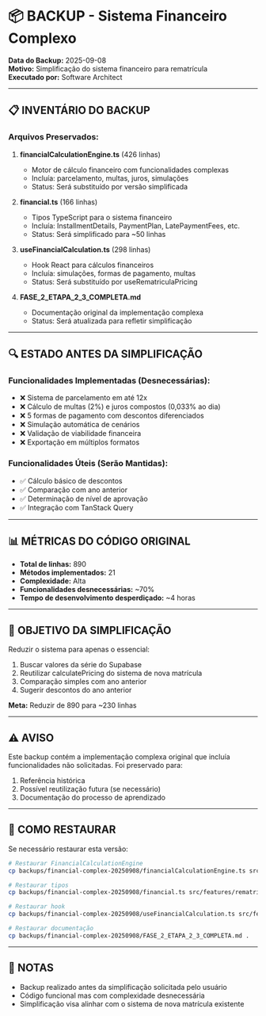 # 📦 BACKUP - Sistema Financeiro Complexo

**Data do Backup:** 2025-09-08  
**Motivo:** Simplificação do sistema financeiro para rematrícula  
**Executado por:** Software Architect

---

## 📋 INVENTÁRIO DO BACKUP

### Arquivos Preservados:

1. **financialCalculationEngine.ts** (426 linhas)
   - Motor de cálculo financeiro com funcionalidades complexas
   - Incluía: parcelamento, multas, juros, simulações
   - Status: Será substituído por versão simplificada

2. **financial.ts** (166 linhas)
   - Tipos TypeScript para o sistema financeiro
   - Incluía: InstallmentDetails, PaymentPlan, LatePaymentFees, etc.
   - Status: Será simplificado para ~50 linhas

3. **useFinancialCalculation.ts** (298 linhas)
   - Hook React para cálculos financeiros
   - Incluía: simulações, formas de pagamento, multas
   - Status: Será substituído por useRematriculaPricing

4. **FASE_2_ETAPA_2_3_COMPLETA.md**
   - Documentação original da implementação complexa
   - Status: Será atualizada para refletir simplificação

---

## 🔍 ESTADO ANTES DA SIMPLIFICAÇÃO

### Funcionalidades Implementadas (Desnecessárias):
- ❌ Sistema de parcelamento em até 12x
- ❌ Cálculo de multas (2%) e juros compostos (0,033% ao dia)
- ❌ 5 formas de pagamento com descontos diferenciados
- ❌ Simulação automática de cenários
- ❌ Validação de viabilidade financeira
- ❌ Exportação em múltiplos formatos

### Funcionalidades Úteis (Serão Mantidas):
- ✅ Cálculo básico de descontos
- ✅ Comparação com ano anterior
- ✅ Determinação de nível de aprovação
- ✅ Integração com TanStack Query

---

## 📊 MÉTRICAS DO CÓDIGO ORIGINAL

- **Total de linhas:** 890
- **Métodos implementados:** 21
- **Complexidade:** Alta
- **Funcionalidades desnecessárias:** ~70%
- **Tempo de desenvolvimento desperdiçado:** ~4 horas

---

## 🎯 OBJETIVO DA SIMPLIFICAÇÃO

Reduzir o sistema para apenas o essencial:
1. Buscar valores da série do Supabase
2. Reutilizar calculatePricing do sistema de nova matrícula
3. Comparação simples com ano anterior
4. Sugerir descontos do ano anterior

**Meta:** Reduzir de 890 para ~230 linhas

---

## ⚠️ AVISO

Este backup contém a implementação complexa original que incluía funcionalidades não solicitadas. Foi preservado para:
1. Referência histórica
2. Possível reutilização futura (se necessário)
3. Documentação do processo de aprendizado

---

## 🔄 COMO RESTAURAR

Se necessário restaurar esta versão:

```bash
# Restaurar FinancialCalculationEngine
cp backups/financial-complex-20250908/financialCalculationEngine.ts src/features/rematricula-v2/services/

# Restaurar tipos
cp backups/financial-complex-20250908/financial.ts src/features/rematricula-v2/types/

# Restaurar hook
cp backups/financial-complex-20250908/useFinancialCalculation.ts src/features/rematricula-v2/hooks/business/

# Restaurar documentação
cp backups/financial-complex-20250908/FASE_2_ETAPA_2_3_COMPLETA.md .
```

---

## 📝 NOTAS

- Backup realizado antes da simplificação solicitada pelo usuário
- Código funcional mas com complexidade desnecessária
- Simplificação visa alinhar com o sistema de nova matrícula existente